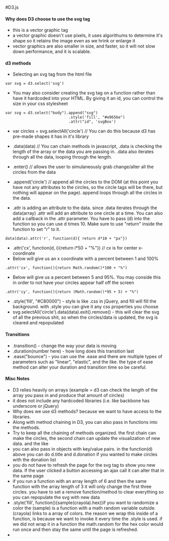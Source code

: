 #D3.js

#### Why does D3 choose to use the svg tag

* this is a vector graphic tag
* a vector graphic doesn't use pixels, it uses algorithums to determine it's shape so it retains the image even as we hrink or enlarge it
* vector graphics are also smaller in size, and faster, so it will not slow down performance, and it is scalable. 


#### d3 methods

* Selecting an svg tag from the html file

```
var svg = d3.select('svg')
``` 
* You may also consider creating the svg tag on a function rather than have it hardcoded into your HTML. By giving it an id, you can control the size in your css stylesheet

```
var svg = d3.select("body").append("svg")
							.style('fill', "#e9656e")
							.attr("id", 'svgBox')
```


* var circles = svg.selectAll('circle') // You can do this because d3 has pre-made shapes it has in it's library
* .data(data) // You can chain methods in javascript, .data is checking the length of the array or the data you are passing in. .data also iterates through all the data, looping through the length.
* .enter() // allows the user to simulaneously grab change/alter all the circles from the data
* .append('circle') // append all the circles to the DOM (at this point you have not any attributes to the circles, so the circle tags will be there, but nothing will appear on the page). append loops through all the circles in the data.

* .attr is adding an attribute to the data. since .data iterates through the data(array) .attr will add an attribute to one circle at a time. You can also add a callback in the .attr parameter. You have to pass (d) into the function so you can use d times 10. Make sure to use "return" inside the function to set "r" to it. 

```
data(data).attr('r', function(d){ return d*10 + "px"}) 
```

* .attr('cx', function(d, i){return i*50 + "%"}) // cx is for center x-coordinate
* Below will give us an x coordinate with a percent between 1 and 100%

```
.attr('cx', function(){return Math.random()*100 + "%")
```

*  Below will give us a percent between 5 and 95%. You may conside this in order to not have your circles appear half off the screen

```
.attr('cy', function(){return (Math.random()*95 + 5) + "%")
```

* .style('fill', "#C80000") - style is like .css in jQuery, and fill will fill the background. with .style you can give it any css properties you choose
* svg.selectAll('circle').data(data).exit().remove() - this will clear the svg of all the previous shit, so when the circles/data is updated, the svg is cleared and repopulated



#### Transitions
* .transition() - change the way your data is moving
* .duration(number here) - how long does this transition last
* .ease("bounce") - you can use the .ease and there are multiple types of parameters such as "linear", "elastic", and the like. the type of ease method can alter your duration and transition time so be careful. 


#### Misc Notes

* D3 relies heavily on arrays (example = d3 can check the length of the array you pass in and produce that amount of circles)
* it does not include any hardcoded libraries (i.e. like backbone has underscore or jQuery)
* Why does we use d3 methods? because we want to have access to the libraries. 
* Along with method chaining in D3, you can also pass in functions into the methods. 
* Try to keep all the chaining of methods organized. the first chain can make the circles, the second chain can update the visualization of new data. and the like
* you can also pass in objects with key/value pairs. in the function(d) above you can do d.title and d.donation if you wanted to make circles with the donation list
* you do not have to refresh the page for the svg tag to show you new data. If the user clicked a button accessing an ajax call it can alter that in the same page
* if you run a function with an array length of 6 and then the same function with the array length of 3 it will only change the first three circles. you have to set a remove function/method to clear everything so you can repopulate the svg with new data
* .style('fill', function(){sample(crayola).hex))if you want to randomize a color the (sample) is a function with a math random variable outside. (crayola) links to a array of colors. the reason we wrap this inside of a function, is because we want to invoke it every time the .style is used. if we did not wrap it in a function the math.random for the hex color would run once and then stay the same until the page is refreshed. 
* 